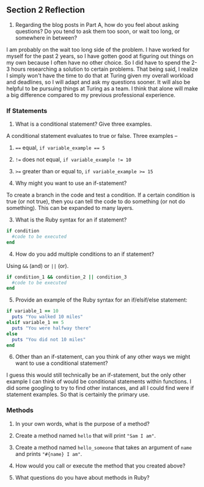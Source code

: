 ## Section 2 Reflection

1. Regarding the blog posts in Part A, how do you feel about asking questions? Do you tend to ask them too soon, or wait too long, or somewhere in between?

I am probably on the wait too long side of the problem. I have worked for myself for the past 2 years, so I have gotten good at figuring out things on my own because I often have no other choice. So I did have to spend the 2-3 hours researching a solution to certain problems. That being said, I realize I simply won't have the time to do that at Turing given my overall workload and deadlines, so I will adapt and ask my questions sooner. It will also be helpful to be pursuing things at Turing as a team. I think that alone will make a big difference compared to my previous professional experience.

### If Statements

1. What is a conditional statement? Give three examples.

A conditional statement evaluates to true or false. Three examples –
  1. `==` equal, `if variable_example == 5`
  2. `!=` does not equal, `if variable_example != 10`
  3. `>=` greater than or equal to, `if variable_example >= 15`

2. Why might you want to use an if-statement?

To create a branch in the code and test a condition. If a certain condition is true (or not true), then you can tell the code to do something (or not do something). This can be expanded to many layers.

3. What is the Ruby syntax for an if statement?

```Ruby
if condition
  #code to be executed
end
```

4. How do you add multiple conditions to an if statement?

Using `&&` (and) or `||` (or).

```Ruby
if condition_1 && condition_2 || condition_3
  #code to be executed
end
```

5. Provide an example of the Ruby syntax for an if/elsif/else statement:

```Ruby
if variable_1 == 10
  puts "You walked 10 miles"
elsif variable_1 == 5
  puts "You were halfway there"
else
  puts "You did not 10 miles"
end
```

6. Other than an if-statement, can you think of any other ways we might want to use a conditional statement?

I guess this would still technically be an if-statement, but the only other example I can think of would be conditional statements within functions. I did some googling to try to find other instances, and all I could find were if statement examples. So that is certainly the primary use.

### Methods

1. In your own words, what is the purpose of a method?

2. Create a method named `hello` that will print `"Sam I am"`.

3. Create a method named `hello_someone` that takes an argument of `name` and prints `"#{name} I am"`.

4. How would you call or execute the method that you created above?

5. What questions do you have about methods in Ruby?
